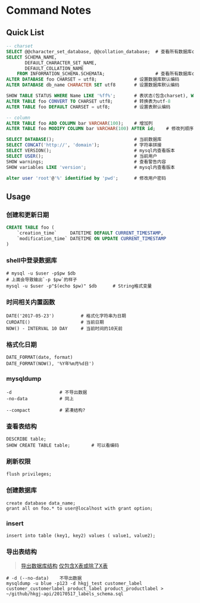 Command Notes
=============

Quick List
----------

``` sql
-- charset
SELECT @@character_set_database, @@collation_database;  # 查看所有数据库charset
SELECT SCHEMA_NAME,
       DEFAULT_CHARACTER_SET_NAME,
       DEFAULT_COLLATION_NAME
    FROM INFORMATION_SCHEMA.SCHEMATA;                   # 查看所有数据库charset
ALTER DATABASE foo CHARSET = utf8;              # 设置数据库默认编码
ALTER DATABASE db_name CHARACTER SET utf8       # 设置数据库默认编码

SHOW TABLE STATUS WHERE Name LIKE '%ff%';       # 表状态(包含charset), WHERE 可选
ALTER TABLE foo CONVERT TO CHARSET utf8;        # 转换表为utf-8
ALTER TABLE foo DEFAULT CHARSET = utf8;         # 设置表默认编码

-- column
ALTER TABLE foo ADD COLUMN bar VARCHAR(100);    # 增加列
ALTER TABLE foo MODIFY COLUMN bar VARCHAR(100) AFTER id;    # 修改列顺序

SELECT DATABASE();                              # 当前数据库
SELECT CONCAT('http://', 'domain');             # 字符串拼接
SELECT VERSION();                               # mysql内查看版本
SELECT USER();                                  # 当前用户
SHOW warnings;                                  # 查看警告内容
SHOW variables LIKE 'version';                  # mysql内查看版本

alter user 'root'@'%' identified by 'pwd';      # 修改用户密码
```

Usage
-----

### 创建和更新日期

``` sql
CREATE TABLE foo (
    `creation_time`     DATETIME DEFAULT CURRENT_TIMESTAMP,
    `modification_time` DATETIME ON UPDATE CURRENT_TIMESTAMP
)
```

### shell中登录数据库

``` shell
# mysql -u $user -p$pw $db
# 上面会导致输出`-p $pw`的样子
mysql -u $user -p"$(echo $pw)" $db      # String格式变量
```

### 时间相关内置函数

    DATE('2017-05-23')          # 格式化字符串为日期
    CURDATE()                   # 当前日期
    NOW() - INTERVAL 10 DAY     # 当前时间的10天前

### 格式化日期

    DATE_FORMAT(date, format)
    DATE_FORMAT(NOW(), '%Y年%m月%d日')

### mysqldump

    -d                  # 不导出数据
    -no-data            # 同上

    --compact           # 紧凑结构?

### 查看表结构

    DESCRIBE table;
    SHOW CREATE TABLE table;        # 可以看编码

### 刷新权限

    flush privileges;

### 创建数据库

    create database data_name;
    grant all on foo.* to user@localhost with grant option;

### insert

    insert into table (key1, key2) values ( value1, value2);

### 导出表结构

> [导出数据库结构](http://stackoverflow.com/a/6175506/4757521)
> [仅包含X表或除了X表](https://dba.stackexchange.com/a/9309)

    # -d (--no-data)    不导出数据
    mysqldump -u blue -p123 -d hkgj_test customer_label customer_customerlabel product_label product_productlabel > ~/github/hkgj-api/20170517_labels_schema.sql
